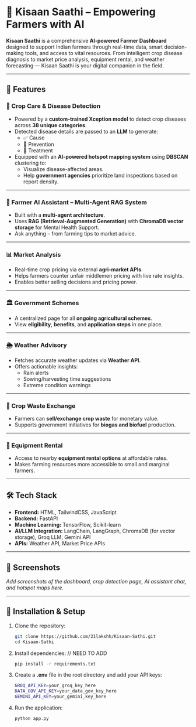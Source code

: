 # 🌾 Kisaan Saathi – Empowering Farmers with AI

**Kisaan Saathi** is a comprehensive **AI-powered Farmer Dashboard** designed to support Indian farmers through real-time data, smart decision-making tools, and access to vital resources. From intelligent crop disease diagnosis to market price analysis, equipment rental, and weather forecasting — Kisaan Saathi is your digital companion in the field.

---

## 🚀 Features

### 🧬 Crop Care & Disease Detection  
- Powered by a **custom-trained Xception model** to detect crop diseases across **38 unique categories**.  
- Detected disease details are passed to an **LLM** to generate:
  - ✅ Cause  
  - 🌱 Prevention  
  - 💊 Treatment  
- Equipped with an **AI-powered hotspot mapping system** using **DBSCAN** clustering to:
  - Visualize disease-affected areas.
  - Help **government agencies** prioritize land inspections based on report density.

---

### 🤖 Farmer AI Assistant – Multi-Agent RAG System  
- Built with a **multi-agent architecture**.  
- Uses **RAG (Retrieval-Augmented Generation)** with **ChromaDB vector storage** for Mental Health Support.  
- Ask anything – from farming tips to market advice.

---

### 📊 Market Analysis  
- Real-time crop pricing via external **agri-market APIs**.  
- Helps farmers counter unfair middlemen pricing with live rate insights.  
- Enables better selling decisions and pricing power.

---

### 🏛️ Government Schemes  
- A centralized page for all **ongoing agricultural schemes**.  
- View **eligibility**, **benefits**, and **application steps** in one place.

---

### 🌦️ Weather Advisory  
- Fetches accurate weather updates via **Weather API**.  
- Offers actionable insights:
  - Rain alerts  
  - Sowing/harvesting time suggestions  
  - Extreme condition warnings  

---

### 🔁 Crop Waste Exchange  
- Farmers can **sell/exchange crop waste** for monetary value.  
- Supports government initiatives for **biogas and biofuel** production.

---

### 🚜 Equipment Rental  
- Access to nearby **equipment rental options** at affordable rates.  
- Makes farming resources more accessible to small and marginal farmers.

---

## 🛠️ Tech Stack

- **Frontend:** HTML, TailwindCSS, JavaScript  
- **Backend:** FastAPI  
- **Machine Learning:** TensorFlow, Scikit-learn  
- **AI/LLM Integration:** LangChain, LangGraph, ChromaDB (for vector storage), Groq LLM, Gemini API  
- **APIs:** Weather API, Market Price APIs

---

## 📸 Screenshots  
*Add screenshots of the dashboard, crop detection page, AI assistant chat, and hotspot maps here.*

---

## 🚀 Installation & Setup
1. Clone the repository:
   ```bash
   git clone https://github.com/21lakshh/Kisaan-Sathi.git   
   cd Kisaan-Sathi
   ```
2. Install dependencies: // NEED TO ADD
   ```bash
   pip install -r requirements.txt
   ```
3. Create a **.env** file in the root directory and add your API keys:
   ```bash
   GROQ_API_KEY=your_groq_key_here
   DATA_GOV_API_KEY=your_data_gov_key_here
   GEMINI_API_KEY=your_gemini_key_here
   ```
4. Run the application:
   ```bash
   python app.py
   ```
